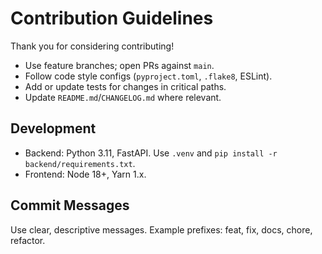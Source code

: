 # Contribution Guidelines

Thank you for considering contributing!

- Use feature branches; open PRs against `main`.
- Follow code style configs (`pyproject.toml`, `.flake8`, ESLint).
- Add or update tests for changes in critical paths.
- Update `README.md`/`CHANGELOG.md` where relevant.

## Development
- Backend: Python 3.11, FastAPI. Use `.venv` and `pip install -r backend/requirements.txt`.
- Frontend: Node 18+, Yarn 1.x.

## Commit Messages
Use clear, descriptive messages. Example prefixes: feat, fix, docs, chore, refactor.
